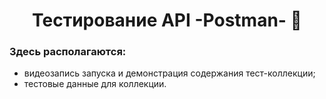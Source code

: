 <h1 align="center">Тестирование API -Postman- &#129338; </h1>
<h3 align="left">Здесь располагаются:</h3>
<ul>
  <li>видеозапись запуска и демонстрация содержания тест-коллекции;</li>
  <li>тестовые данные для коллекции.</li>
